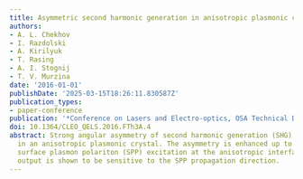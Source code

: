 ```yaml
---
title: Asymmetric second harmonic generation in anisotropic plasmonic crystals
authors:
- A. L. Chekhov
- I. Razdolski
- A. Kirilyuk
- T. Rasing
- A. I. Stognij
- T. V. Murzina
date: '2016-01-01'
publishDate: '2025-03-15T18:26:11.830587Z'
publication_types:
- paper-conference
publication: '*Conference on Lasers and Electro-optics, OSA Technical Digest (online)*'
doi: 10.1364/CLEO_QELS.2016.FTh3A.4
abstract: Strong angular asymmetry of second harmonic generation (SHG) is observed
  in an anisotropic plasmonic crystal. The asymmetry is enhanced up to 95% by the
  surface plasmon polariton (SPP) excitation at the anisotropic interface. The SHG
  output is shown to be sensitive to the SPP propagation direction.
---
```

